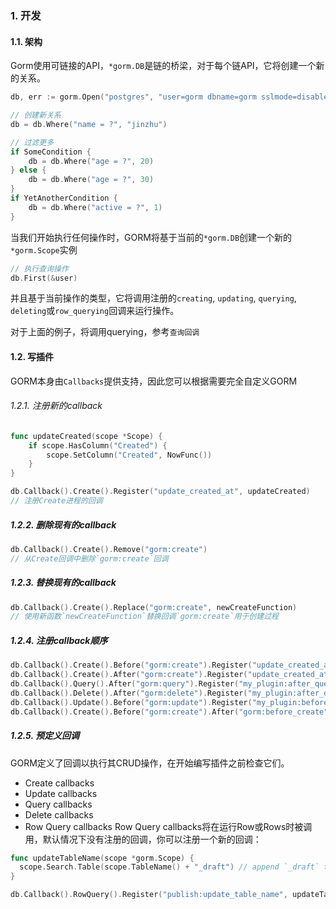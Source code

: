### 1. 开发
#### 1.1. 架构
Gorm使用可链接的API，``*gorm.DB``是链的桥梁，对于每个链API，它将创建一个新的关系。
```go
db, err := gorm.Open("postgres", "user=gorm dbname=gorm sslmode=disable")

// 创建新关系
db = db.Where("name = ?", "jinzhu")

// 过滤更多
if SomeCondition {
    db = db.Where("age = ?", 20)
} else {
    db = db.Where("age = ?", 30)
}
if YetAnotherCondition {
    db = db.Where("active = ?", 1)
}
```
当我们开始执行任何操作时，GORM将基于当前的``*gorm.DB``创建一个新的``*gorm.Scope``实例
```go
// 执行查询操作
db.First(&user)
```
并且基于当前操作的类型，它将调用注册的``creating``, ``updating``, ``querying``, ``deleting``或``row_querying``回调来运行操作。

对于上面的例子，将调用querying，参考``查询回调``

#### 1.2. 写插件
GORM本身由``Callbacks``提供支持，因此您可以根据需要完全自定义GORM
###### 1.2.1. 注册新的callback
```go
func updateCreated(scope *Scope) {
    if scope.HasColumn("Created") {
        scope.SetColumn("Created", NowFunc())
    }
}

db.Callback().Create().Register("update_created_at", updateCreated)
// 注册Create进程的回调
```
##### 1.2.2. 删除现有的callback
```go
db.Callback().Create().Remove("gorm:create")
// 从Create回调中删除`gorm:create`回调
```
##### 1.2.3. 替换现有的callback
```go
db.Callback().Create().Replace("gorm:create", newCreateFunction)
// 使用新函数`newCreateFunction`替换回调`gorm:create`用于创建过程
```
##### 1.2.4. 注册callback顺序
```go
db.Callback().Create().Before("gorm:create").Register("update_created_at", updateCreated)
db.Callback().Create().After("gorm:create").Register("update_created_at", updateCreated)
db.Callback().Query().After("gorm:query").Register("my_plugin:after_query", afterQuery)
db.Callback().Delete().After("gorm:delete").Register("my_plugin:after_delete", afterDelete)
db.Callback().Update().Before("gorm:update").Register("my_plugin:before_update", beforeUpdate)
db.Callback().Create().Before("gorm:create").After("gorm:before_create").Register("my_plugin:before_create", beforeCreate)
```
##### 1.2.5. 预定义回调
GORM定义了回调以执行其CRUD操作，在开始编写插件之前检查它们。
- Create callbacks
- Update callbacks
- Query callbacks
- Delete callbacks
- Row Query callbacks Row Query callbacks将在运行Row或Rows时被调用，默认情况下没有注册的回调，你可以注册一个新的回调：
```go
func updateTableName(scope *gorm.Scope) {
  scope.Search.Table(scope.TableName() + "_draft") // append `_draft` to table name
}

db.Callback().RowQuery().Register("publish:update_table_name", updateTableName)
```

